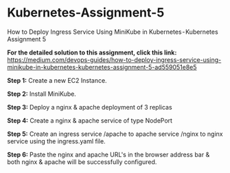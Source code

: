 # Kubernetes-Assignment-5
How to Deploy Ingress Service Using MiniKube in Kubernetes - Kubernetes Assignment 5

**For the detailed solution to this assignment, click this link:** https://medium.com/devops-guides/how-to-deploy-ingress-service-using-minikube-in-kubernetes-kubernetes-assignment-5-ad559051e8e5

**Step 1:** Create a new EC2 Instance.

**Step 2:** Install MiniKube.

**Step 3:**  Deploy a nginx & apache deployment of 3 replicas

**Step 4:** Create a nginx & apache service of type NodePort

**Step 5:** Create an ingress service /apache to apache service /nginx to nginx service using the ingress.yaml file.

**Step 6:** Paste the nginx and apache URL's in the browser address bar & both nginx & apache will be successfully configured.
